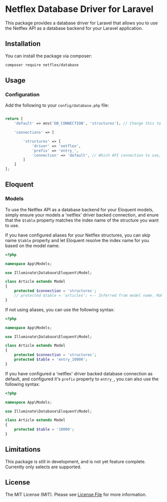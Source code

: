 # Netflex Database Driver for Laravel

This package provides a database driver for Laravel that allows you to use the Netflex API as a database backend for your Laravel application.

## Installation

You can install the package via composer:

```bash
composer require netflex/database
```

## Usage

### Configuration

Add the following to your `config/database.php` file:

```php

return [
    'default' => env('DB_CONNECTION', 'structures'), // Change this to 'structures' if you want to use the Netflex API as your default database connection

    'connections' => [

        'structures' => [
            'driver' => 'netflex',
            'prefix' => 'entry_',
            'connection' => 'default', // Which API connection to use, leave blank for default
        ]
    ]
];
```

## Eloquent

### Models

To use the Netflex API as a database backend for your Eloquent models, simply ensure your models a 'netflex' driver backed connection, and enure that the `$table` property matches the index name of the structure you want to use.


If you have configured aliases for your Netflex structures, you can skip name `$table` property and let Eloquent resolve the index name for you based on the model name.

```php
<?php

namespace App\Models;

use Illuminate\Database\Eloquent\Model;

class Article extends Model
{
    protected $connection = 'structures';
    // protected $table = 'articles'; <-- Inferred from model name. Make sure that your connection uses the 'prefix' property set to 'entry_'
}
```

If not using aliases, you can use the following syntax:

```php
<?php

namespace App\Models;

use Illuminate\Database\Eloquent\Model;

class Article extends Model
{
    protected $connection = 'structures';
    protected $table = 'entry_10000';
}
```

If you have configured a 'netflex' driver backed database connection as default, and configured it's `prefix` property to `entry_`, you can also use the following syntax:

```php
<?php

namespace App\Models;

use Illuminate\Database\Eloquent\Model;

class Article extends Model
{
    protected $table = '10000';
}
```

## Limitations

This package is still in development, and is not yet feature complete. Currently only selects are supported.

## License

The MIT License (MIT). Please see [License File](LICENSE) for more information.
